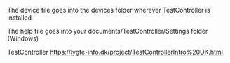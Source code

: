 The device file goes into the devices folder wherever TestController is installed

The help file goes into your documents/TestController/Settings folder (Windows)

TestController https://lygte-info.dk/project/TestControllerIntro%20UK.html
